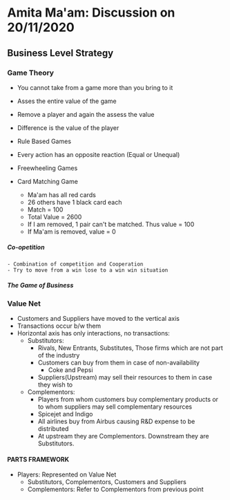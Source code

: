 # Amita Ma'am: Discussion on 20/11/2020

## Business Level Strategy

### Game Theory
- You cannot take from a game more than you bring to it
- Asses the entire value of the game
- Remove a player and again the assess the value
- Difference is the value of the player

- Rule Based Games
- Every action has an opposite reaction (Equal or Unequal)

- Freewheeling Games
- Card Matching Game
	- Ma'am has all red cards
	- 26 others have 1 black card each
	- Match = 100
	- Total Value = 2600
	- If I am removed, 1 pair can't be matched. Thus value = 100
	- If Ma'am is removed, value = 0

##### Co-opetition
	- Combination of competition and Cooperation
	- Try to move from a win lose to a win win situation

##### The Game of Business

### Value Net
- Customers and Suppliers have moved to the vertical axis
- Transactions occur b/w them
- Horizontal axis has only interactions, no transactions:
	- Substitutors:
		- Rivals, New Entrants, Substitutes, Those firms which are not part of the industry 
		- Customers can buy from them in case of non-availability
			- Coke and Pepsi
		- Suppliers(Upstream) may sell their resources to them in case they wish to
	- Complementors:
		- Players from whom customers buy complementary products or to whom suppliers may sell complementary resources
		- Spicejet and Indigo
		- All airlines buy from Airbus causing R&D expense to be distributed
		- At upstream they are Complementors. Downstream they are Substitutors.

#### PARTS FRAMEWORK
- Players: Represented on Value Net
	- Substitutors, Complementors, Customers and Suppliers
	- Complementors: Refer to Complementors from previous point 